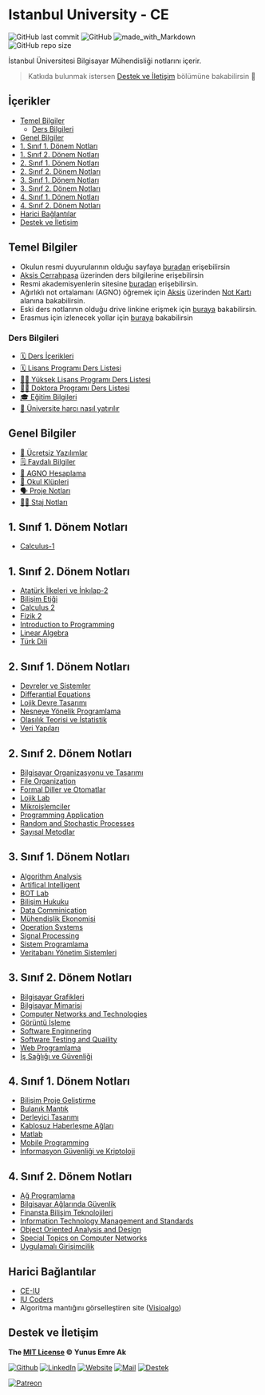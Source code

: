 # Istanbul University - CE <!-- omit in toc -->

![GitHub last commit](https://img.shields.io/github/last-commit/yedhrab/IstanbulUniversity-CE.svg?label=Son%20G%C3%BCncelleme&style=popout)
![GitHub](https://img.shields.io/github/license/yedhrab/IstanbulUniversity-CE.svg?label=Lisans&style=popout)
![made_with_Markdown](https://img.shields.io/badge/%C4%B0%C3%A7erik-Markdown-blue.svg)
![GitHub repo size](https://img.shields.io/github/repo-size/yedhrab/IstanbulUniversity-CE.svg?label=Boyut&style=popout)

İstanbul Üniversitesi Bilgisayar Mühendisliği notlarını içerir.

> Katkıda bulunmak istersen [Destek ve İletişim](#destek-ve-iletişim) bölümüne bakabilirsin 🤗

## İçerikler <!-- omit in toc -->

- [Temel Bilgiler](#Temel-Bilgiler)
  - [Ders Bilgileri](#Ders-Bilgileri)
- [Genel Bilgiler](#Genel-Bilgiler)
- [1. Sınıf 1. Dönem Notları](#1-S%C4%B1n%C4%B1f-1-D%C3%B6nem-Notlar%C4%B1)
- [1. Sınıf 2. Dönem Notları](#1-S%C4%B1n%C4%B1f-2-D%C3%B6nem-Notlar%C4%B1)
- [2. Sınıf 1. Dönem Notları](#2-S%C4%B1n%C4%B1f-1-D%C3%B6nem-Notlar%C4%B1)
- [2. Sınıf 2. Dönem Notları](#2-S%C4%B1n%C4%B1f-2-D%C3%B6nem-Notlar%C4%B1)
- [3. Sınıf 1. Dönem Notları](#3-S%C4%B1n%C4%B1f-1-D%C3%B6nem-Notlar%C4%B1)
- [3. Sınıf 2. Dönem Notları](#3-S%C4%B1n%C4%B1f-2-D%C3%B6nem-Notlar%C4%B1)
- [4. Sınıf 1. Dönem Notları](#4-S%C4%B1n%C4%B1f-1-D%C3%B6nem-Notlar%C4%B1)
- [4. Sınıf 2. Dönem Notları](#4-S%C4%B1n%C4%B1f-2-D%C3%B6nem-Notlar%C4%B1)
- [Harici Bağlantılar](#Harici-Ba%C4%9Flant%C4%B1lar)
- [Destek ve İletişim](#Destek-ve-%C4%B0leti%C5%9Fim)

## Temel Bilgiler

- Okulun resmi duyurularının olduğu sayfaya [buradan][i̇ü - cerrahpaşa duyurular] erişebilirsin
- [Aksis Cerrahpaşa] üzerinden ders bilgilerine erişebilirsin
- Resmi akademisyenlerin sitesine [buradan][akademisyenler] erişebilirsin.
- Ağırlıklı not ortalamanı (AGNO) öğremek için [Aksis][aksis cerrahpaşa] üzerinden [Not Kartı][aksis not kartı] alanına bakabilirsin.
- Eski ders notlarının olduğu drive linkine erişmek için [buraya][drive] bakabilirsin.
- Erasmus için izlenecek yollar için [buraya][erasmus] bakabilirsin

### Ders Bilgileri

- [🗓 Ders İçerikleri][ders i̇çerikleri]
- [🗓 Lisans Programı Ders Listesi][lisans programı ders listesi]
- [👨‍🏫 Yüksek Lisans Programı Ders Listesi][yüksek lisans programı ders listesi]
- [👨‍⚕️ Doktora Programı Ders Listesi][doktora programı ders listesi]
- [🎓 Eğitim Bilgileri][eğitim bilgileri]
- [💸 Üniversite harcı nasıl yatırılır](https://www.youtube.com/watch?v=AiN-x_Lioto&feature=youtu.be)

<!-- TODO: Okul notları hardcodded'tır, düzeltilecek -->

## Genel Bilgiler

- [🤑 Ücretsiz Yazılımlar](Genel%20Bilgiler%2F%C3%9Ccretsiz%20Yaz%C4%B1l%C4%B1mlar.md)
- [🗒 Faydalı Bilgiler](Genel%20Bilgiler%2FFaydal%C4%B1%20Bilgiler.md)
- [🧮 AGNO Hesaplama](https://drive.google.com/open?id=1cRYKOFniB2NOFoXJ7IKIvSwZLvjQobqG)
- [👯‍ Okul Klüpleri](Genel%20Bilgiler%2FOkul%20Kl%C3%BCpleri.md)
- [🗣 Proje Notları](Genel%20Bilgiler%2FProje%20Notlar%C4%B1.md)
- [👨‍🏫 Staj Notları](Genel%20Bilgiler%2FStaj%20Notlar%C4%B1.md)

<!--Index-->

## 1. Sınıf 1. Dönem Notları

- [Calculus-1](./1.%20S%C4%B1n%C4%B1f%201.%20D%C3%B6nem%20Notlar%C4%B1/Calculus-1)

## 1. Sınıf 2. Dönem Notları

- [Atatürk İlkeleri ve İnkılap-2](./1.%20S%C4%B1n%C4%B1f%202.%20D%C3%B6nem%20Notlar%C4%B1/Atat%C3%BCrk%20%C4%B0lkeleri%20ve%20%C4%B0nk%C4%B1lap-2)
- [Bilişim Etiği](./1.%20S%C4%B1n%C4%B1f%202.%20D%C3%B6nem%20Notlar%C4%B1/Bili%C5%9Fim%20Eti%C4%9Fi)
- [Calculus 2](./1.%20S%C4%B1n%C4%B1f%202.%20D%C3%B6nem%20Notlar%C4%B1/Calculus%202)
- [Fizik 2](./1.%20S%C4%B1n%C4%B1f%202.%20D%C3%B6nem%20Notlar%C4%B1/Fizik%202)
- [Introduction to Programming](./1.%20S%C4%B1n%C4%B1f%202.%20D%C3%B6nem%20Notlar%C4%B1/Introduction%20to%20Programming)
- [Linear Algebra](./1.%20S%C4%B1n%C4%B1f%202.%20D%C3%B6nem%20Notlar%C4%B1/Linear%20Algebra)
- [Türk Dili](./1.%20S%C4%B1n%C4%B1f%202.%20D%C3%B6nem%20Notlar%C4%B1/T%C3%BCrk%20Dili)

## 2. Sınıf 1. Dönem Notları

- [Devreler ve Sistemler](./2.%20S%C4%B1n%C4%B1f%201.%20D%C3%B6nem%20Notlar%C4%B1/Devreler%20ve%20Sistemler)
- [Differantial Equations](./2.%20S%C4%B1n%C4%B1f%201.%20D%C3%B6nem%20Notlar%C4%B1/Differantial%20Equations)
- [Lojik Devre Tasarımı](./2.%20S%C4%B1n%C4%B1f%201.%20D%C3%B6nem%20Notlar%C4%B1/Lojik%20Devre%20Tasar%C4%B1m%C4%B1)
- [Nesneye Yönelik Programlama](./2.%20S%C4%B1n%C4%B1f%201.%20D%C3%B6nem%20Notlar%C4%B1/Nesneye%20Y%C3%B6nelik%20Programlama)
- [Olasılık Teorisi ve İstatistik](./2.%20S%C4%B1n%C4%B1f%201.%20D%C3%B6nem%20Notlar%C4%B1/Olas%C4%B1l%C4%B1k%20Teorisi%20ve%20%C4%B0statistik)
- [Veri Yapıları](./2.%20S%C4%B1n%C4%B1f%201.%20D%C3%B6nem%20Notlar%C4%B1/Veri%20Yap%C4%B1lar%C4%B1)

## 2. Sınıf 2. Dönem Notları

- [Bilgisayar Organizasyonu ve Tasarımı](./2.%20S%C4%B1n%C4%B1f%202.%20D%C3%B6nem%20Notlar%C4%B1/Bilgisayar%20Organizasyonu%20ve%20Tasar%C4%B1m%C4%B1)
- [File Organization](./2.%20S%C4%B1n%C4%B1f%202.%20D%C3%B6nem%20Notlar%C4%B1/File%20Organization)
- [Formal Diller ve Otomatlar](./2.%20S%C4%B1n%C4%B1f%202.%20D%C3%B6nem%20Notlar%C4%B1/Formal%20Diller%20ve%20Otomatlar)
- [Lojik Lab](./2.%20S%C4%B1n%C4%B1f%202.%20D%C3%B6nem%20Notlar%C4%B1/Lojik%20Lab)
- [Mikroişlemciler](./2.%20S%C4%B1n%C4%B1f%202.%20D%C3%B6nem%20Notlar%C4%B1/Mikroi%C5%9Flemciler)
- [Programming Application](./2.%20S%C4%B1n%C4%B1f%202.%20D%C3%B6nem%20Notlar%C4%B1/Programming%20Application)
- [Random and Stochastic Processes](./2.%20S%C4%B1n%C4%B1f%202.%20D%C3%B6nem%20Notlar%C4%B1/Random%20and%20Stochastic%20Processes)
- [Sayısal Metodlar](./2.%20S%C4%B1n%C4%B1f%202.%20D%C3%B6nem%20Notlar%C4%B1/Say%C4%B1sal%20Metodlar)

## 3. Sınıf 1. Dönem Notları

- [Algorithm Analysis](./3.%20S%C4%B1n%C4%B1f%201.%20D%C3%B6nem%20Notlar%C4%B1/Algorithm%20Analysis)
- [Artifical Intelligent](./3.%20S%C4%B1n%C4%B1f%201.%20D%C3%B6nem%20Notlar%C4%B1/Artifical%20Intelligent)
- [BOT Lab](./3.%20S%C4%B1n%C4%B1f%201.%20D%C3%B6nem%20Notlar%C4%B1/BOT%20Lab)
- [Bilişim Hukuku](./3.%20S%C4%B1n%C4%B1f%201.%20D%C3%B6nem%20Notlar%C4%B1/Bili%C5%9Fim%20Hukuku)
- [Data Comminication](./3.%20S%C4%B1n%C4%B1f%201.%20D%C3%B6nem%20Notlar%C4%B1/Data%20Comminication)
- [Mühendislik Ekonomisi](./3.%20S%C4%B1n%C4%B1f%201.%20D%C3%B6nem%20Notlar%C4%B1/M%C3%BChendislik%20Ekonomisi)
- [Operation Systems](./3.%20S%C4%B1n%C4%B1f%201.%20D%C3%B6nem%20Notlar%C4%B1/Operation%20Systems)
- [Signal Processing](./3.%20S%C4%B1n%C4%B1f%201.%20D%C3%B6nem%20Notlar%C4%B1/Signal%20Processing)
- [Sistem Programlama](./3.%20S%C4%B1n%C4%B1f%201.%20D%C3%B6nem%20Notlar%C4%B1/Sistem%20Programlama)
- [Veritabanı Yönetim Sistemleri](./3.%20S%C4%B1n%C4%B1f%201.%20D%C3%B6nem%20Notlar%C4%B1/Veritaban%C4%B1%20Y%C3%B6netim%20Sistemleri)

## 3. Sınıf 2. Dönem Notları

- [Bilgisayar Grafikleri](./3.%20S%C4%B1n%C4%B1f%202.%20D%C3%B6nem%20Notlar%C4%B1/Bilgisayar%20Grafikleri)
- [Bilgisayar Mimarisi](./3.%20S%C4%B1n%C4%B1f%202.%20D%C3%B6nem%20Notlar%C4%B1/Bilgisayar%20Mimarisi)
- [Computer Networks and Technologies](./3.%20S%C4%B1n%C4%B1f%202.%20D%C3%B6nem%20Notlar%C4%B1/Computer%20Networks%20and%20Technologies)
- [Görüntü İşleme](./3.%20S%C4%B1n%C4%B1f%202.%20D%C3%B6nem%20Notlar%C4%B1/G%C3%B6r%C3%BCnt%C3%BC%20%C4%B0%C5%9Fleme)
- [Software Enginnering](./3.%20S%C4%B1n%C4%B1f%202.%20D%C3%B6nem%20Notlar%C4%B1/Software%20Enginnering)
- [Software Testing and Quaility](./3.%20S%C4%B1n%C4%B1f%202.%20D%C3%B6nem%20Notlar%C4%B1/Software%20Testing%20and%20Quaility)
- [Web Programlama](./3.%20S%C4%B1n%C4%B1f%202.%20D%C3%B6nem%20Notlar%C4%B1/Web%20Programlama)
- [İş Sağlığı ve Güvenliği](./3.%20S%C4%B1n%C4%B1f%202.%20D%C3%B6nem%20Notlar%C4%B1/%C4%B0%C5%9F%20Sa%C4%9Fl%C4%B1%C4%9F%C4%B1%20ve%20G%C3%BCvenli%C4%9Fi)

## 4. Sınıf 1. Dönem Notları

- [Bilişim Proje Geliştirme](./4.%20S%C4%B1n%C4%B1f%201.%20D%C3%B6nem%20Notlar%C4%B1/Bili%C5%9Fim%20Proje%20Geli%C5%9Ftirme)
- [Bulanık Mantık](./4.%20S%C4%B1n%C4%B1f%201.%20D%C3%B6nem%20Notlar%C4%B1/Bulan%C4%B1k%20Mant%C4%B1k)
- [Derleyici Tasarımı](./4.%20S%C4%B1n%C4%B1f%201.%20D%C3%B6nem%20Notlar%C4%B1/Derleyici%20Tasar%C4%B1m%C4%B1)
- [Kablosuz Haberleşme Ağları](./4.%20S%C4%B1n%C4%B1f%201.%20D%C3%B6nem%20Notlar%C4%B1/Kablosuz%20Haberle%C5%9Fme%20A%C4%9Flar%C4%B1)
- [Matlab](./4.%20S%C4%B1n%C4%B1f%201.%20D%C3%B6nem%20Notlar%C4%B1/Matlab)
- [Mobile Programming](./4.%20S%C4%B1n%C4%B1f%201.%20D%C3%B6nem%20Notlar%C4%B1/Mobile%20Programming)
- [İnformasyon Güvenliği ve Kriptoloji](./4.%20S%C4%B1n%C4%B1f%201.%20D%C3%B6nem%20Notlar%C4%B1/%C4%B0nformasyon%20G%C3%BCvenli%C4%9Fi%20ve%20Kriptoloji)

## 4. Sınıf 2. Dönem Notları

- [Ağ Programlama](./4.%20S%C4%B1n%C4%B1f%202.%20D%C3%B6nem%20Notlar%C4%B1/A%C4%9F%20Programlama)
- [Bilgisayar Ağlarında Güvenlik](./4.%20S%C4%B1n%C4%B1f%202.%20D%C3%B6nem%20Notlar%C4%B1/Bilgisayar%20A%C4%9Flar%C4%B1nda%20G%C3%BCvenlik)
- [Finansta Bilişim Teknolojileri](./4.%20S%C4%B1n%C4%B1f%202.%20D%C3%B6nem%20Notlar%C4%B1/Finansta%20Bili%C5%9Fim%20Teknolojileri)
- [Information Technology Management and Standards](./4.%20S%C4%B1n%C4%B1f%202.%20D%C3%B6nem%20Notlar%C4%B1/Information%20Technology%20Management%20and%20Standards)
- [Object Oriented Analysis and Design](./4.%20S%C4%B1n%C4%B1f%202.%20D%C3%B6nem%20Notlar%C4%B1/Object%20Oriented%20Analysis%20and%20Design)
- [Special Topics on Computer Networks](./4.%20S%C4%B1n%C4%B1f%202.%20D%C3%B6nem%20Notlar%C4%B1/Special%20Topics%20on%20Computer%20Networks)
- [Uygulamalı Girişimcilik](./4.%20S%C4%B1n%C4%B1f%202.%20D%C3%B6nem%20Notlar%C4%B1/Uygulamal%C4%B1%20Giri%C5%9Fimcilik)

<!--Index-->

## Harici Bağlantılar

- [CE-IU][ce-iu]
- [IU Coders][iu coders]
- Algoritma mantığını görselleştiren site ([Visioalgo][visioalgo])

## Destek ve İletişim

**The [MIT License](https://choosealicense.com/licenses/mit/) &copy; Yunus Emre Ak**

[![Github](https://drive.google.com/uc?id=1PzkuWOoBNMg0uOMmqwHtVoYt0WCqi-O5)][github]
[![LinkedIn](https://drive.google.com/uc?id=1hvdil0ZHVEzekQ4AYELdnPOqzunKpnzJ)][linkedin]
[![Website](https://drive.google.com/uc?id=1wR8Ph0FBs36ZJl0Ud-HkS0LZ9b66JBqJ)][website]
[![Mail](https://drive.google.com/uc?id=142rP0hbrnY8T9kj_84_r7WxPG1hzWEcN)][mail]
[![Destek](https://drive.google.com/uc?id=1zyU7JWlw4sJTOx46gJlHOfYBwGIkvMQs)][bağış anlık]

[![Patreon](https://drive.google.com/uc?id=11YmCRmySX7v7QDFS62ST2JZuE70RFjDG)][bağış aylık]

<!-- İletişim -->

[mail]: mailto::yedhrab@gmail.com?subject=YBilgiler%20%7C%20Github
[github]: https://github.com/yedhrab
[website]: https://yemreak.com
[linkedin]: https://www.linkedin.com/in/yemreak/
[bağış anlık]: https://gogetfunding.com/yemreak/
[bağış aylık]: https://www.patreon.com/yemreak/

<!-- İletişim Sonu -->

[i̇ü - cerrahpaşa duyurular]: http://www.istanbulc.edu.tr/tr/duyurular/1/1
[aksis cerrahpaşa]: https://aksis.istanbulc.edu.tr/Account/LogOn
[akademisyenler]: http://avesis.istanbulc.edu.tr/
[aksis not kartı]: http://obs.istanbulc.edu.tr/OgrenimBilgileri/NotKarti/Index
[drive]: https://drive.google.com/drive/folders/1JPZH6Z_K59UeO-A79H0pcBIsAJlw40Y-
[erasmus]: res/2019-2020-erasmus-izlenecek-yollar.pdf
[ders i̇çerikleri]: res%2FBilgisayar%20M%C3%BChendisli%C4%9Fi%20Ders%20%C4%B0%C3%A7eri%C4%9Fi.pdf
[lisans programı ders listesi]: http://ebs.istanbulc.edu.tr/home/dersprogram/?id=1092
[yüksek lisans programı ders listesi]: http://ebs.istanbulc.edu.tr/home/dersprogram/?id=1797
[doktora programı ders listesi]: http://ebs.istanbulc.edu.tr/home/dersprogram/?id=2183
[eğitim bilgileri]: http://bilgisayar.muhendislik.istanbulc.edu.tr/tr/content/egitim/lisans
[ce-iu]: http://ce-iu.tk/
[iu coders]: http://www.iucoders.com/index.jsp
[visioalgo]: https://visualgo.net/en
[i̇letişim]: mailto::yedhrab@gmail.com?subject=IstanbulUniversity-CE%20%7C%20Github
[bağış anlık]: https://gogetfunding.com/yemreak/
[bağış aylık]: https://www.patreon.com/yemreak/

